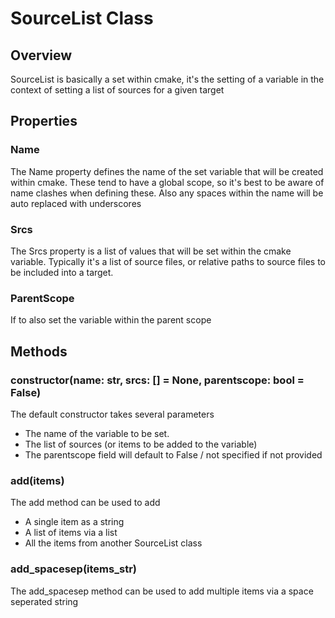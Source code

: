 # SourceList Class

## Overview

SourceList is basically a set within cmake, it's the setting of a variable in the context
of setting a list of sources for a given target

## Properties

### Name

The Name property defines the name of the set variable that will be created within cmake.
These tend to have a global scope, so it's best to be aware of name clashes when defining these.
Also any spaces within the name will be auto replaced with underscores

### Srcs

The Srcs property is a list of values that will be set within the cmake variable.
Typically it's a list of source files, or relative paths to source files to be included into a target.

### ParentScope

If to also set the variable within the parent scope

## Methods

### constructor(name: str, srcs: [] = None, parentscope: bool = False)

The default constructor takes several parameters

 * The name of the variable to be set.
 * The list of sources (or items to be added to the variable)
 * The parentscope field will default to False / not specified if not provided

### add(items)

The add method can be used to add

 * A single item as a string
 * A list of items via a list
 * All the items from another SourceList class

### add_spacesep(items_str)

The add_spacesep method can be used to add multiple items via a space seperated string
